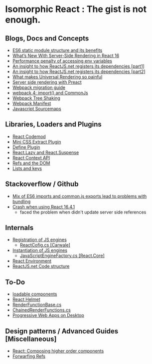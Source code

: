 # Isomorphic React : The gist is not enough. 

## Blogs, Docs and Concepts
* [ES6 static module structure and its benefits](https://exploringjs.com/es6/ch_modules.html#static-module-structure)
* [What’s New With Server-Side Rendering in React 16](https://medium.com/hackernoon/whats-new-with-server-side-rendering-in-react-16-9b0d78585d67)
* [Performance penalty of accessing env variables](https://www.reddit.com/r/node/comments/7thtlv/performance_penalty_of_accessing_env_variables/)
* [An insight to how ReactJS.net registers its dependencies [part1]](https://docs.microsoft.com/en-us/dotnet/csharp/programming-guide/classes-and-structs/static-constructors)
* [An insight to how ReactJS.net registers its dependencies [part2]](https://haacked.com/archive/2010/05/16/three-hidden-extensibility-gems-in-asp-net-4.aspx/)
* [What makes Universal Rendering so painful](https://github.com/faceyspacey/react-universal-component#what-makes-universal-rendering-so-painful)
* [Server side rendering with Preact](https://preactjs.com/guide/v10/server-side-rendering/)
* [Webpack migration guide](https://webpack.js.org/migrate/4/)
* [webpack 4: import() and CommonJs](https://medium.com/webpack/webpack-4-import-and-commonjs-d619d626b655)
* [Webpack Tree Shaking](https://webpack.js.org/guides/tree-shaking/)
* [Webpack Manifest](https://webpack.js.org/concepts/manifest/)
* [Javascript Sourcemaps](https://developer.mozilla.org/en-US/docs/Tools/Debugger/How_to/Use_a_source_map)

## Libraries, Loaders and Plugins
* [React Codemod](https://github.com/reactjs/react-codemod)
* [Mini CSS Extract Plugin](https://github.com/webpack-contrib/mini-css-extract-plugin)
* [Define Plugin](https://webpack.js.org/plugins/define-plugin/)
* [React.Lazy and React.Suspense](https://reactjs.org/docs/code-splitting.html#reactlazy)
* [React Context API](https://reactjs.org/docs/context.html)
* [Refs and the DOM](https://reactjs.org/docs/refs-and-the-dom.html)
* [Lists and keys](https://reactjs.org/docs/lists-and-keys.html)


## Stackoverflow / Github
* [Mix of ES6 imports and common.js exports lead to problems with bundling](https://github.com/almende/vis/issues/2934)
* [Crash when using React 16.4.1](https://github.com/reactjs/React.NET/issues/555)
  * faced the problem when didn't update server side references

## Internals
* [Registration of JS engines](https://github.com/Taritsyn/JavaScriptEngineSwitcher/wiki/Registration-of-JS-engines)
  * [ReactCofig.cs [Carwale]](https://github.com/carwale/carwaleweb/blob/develop/Carwale/App_Start/ReactConfig.cs#L37)
* [Instantiation of JS engines](https://github.com/Taritsyn/JavaScriptEngineSwitcher/wiki/Creating-instances-of-JS-engines)
  * [JavaScriptEngineFactory.cs [React.Core]](https://github.com/reactjs/React.NET/blob/master/src/React.Core/JavaScriptEngineFactory.cs#L274)
* [React Environment](https://github.com/reactjs/React.NET/blob/master/src/React.Core/ReactEnvironment.cs#L85)
* [ReactJS.net Code structure](https://reactjs.net/dev/code-structure.html#interfaces-and-dependency-injection)

## To-Do
* [loadable components](https://github.com/smooth-code/loadable-components)
* [React Helmet](https://github.com/nfl/react-helmet)
* [RenderFunctionBase.cs](https://github.com/reactjs/React.NET/blob/master/src/React.Core/RenderFunctionsBase.cs)
* [ChainedRenderFunctions.cs](https://github.com/reactjs/React.NET/blob/master/src/React.Core/RenderFunctions/ChainedRenderFunctions.cs)
* [Progressive Web Apps on Desktop](https://developers.google.com/web/progressive-web-apps/desktop)

## Design patterns / Advanced Guides [Miscellaneous]
* [React: Composing higher order components](https://medium.com/dailyjs/react-composing-higher-order-components-hocs-3a5288e78f55)
* [Forwarfing Refs](https://reactjs.org/docs/forwarding-refs.html)
